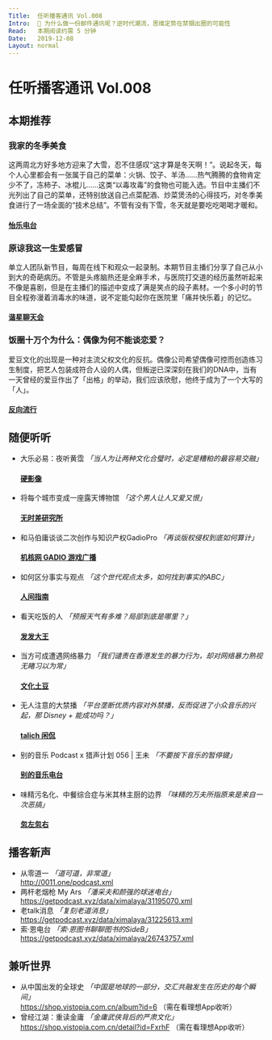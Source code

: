 ```yaml
---
Title:  任听播客通讯 Vol.008
Intro:  🤔 为什么做一份邮件通讯呢？逆时代潮流，思维定势在禁锢出圈的可能性
Read:   本期阅读约需 5 分钟
Date:   2019-12-08
Layout: normal
---
```


# 任听播客通讯 Vol.008


## 本期推荐

### 我家的冬季美食
这两周北方好多地方迎来了大雪，忍不住感叹“这才算是冬天啊！”。说起冬天，每个人心里都会有一张属于自己的菜单：火锅、饺子、羊汤……热气腾腾的食物肯定少不了，冻柿子、冰棍儿……这类“以毒攻毒”的食物也可能入选。节目中主播们不光列出了自己的菜单，还特别放送自己点菜配酒、炒菜煲汤的心得技巧，对冬季美食进行了一场全面的“技术总结”。不管有没有下雪，冬天就是要吃吃喝喝才暖和。
#### [怡乐电台](http://www.ximalaya.com/album/3676806.xml)

### 原谅我这一生爱感冒
单立人团队新节目，每周在线下和观众一起录制。本期节目主播们分享了自己从小到大的奇葩病历。不管是头疼脑热还是全麻手术，与医院打交道的经历虽然听起来不像是喜剧，但是在主播们的描述中变成了满是笑点的段子素材。一个多小时的节目全程弥漫着消毒水的味道，说不定能勾起你在医院里「痛并快乐着」的记忆。
#### [谐星聊天会](http://www.ximalaya.com/album/30516031.xml)

### 饭圈十万个为什么：偶像为何不能谈恋爱？
爱豆文化的出现是一种对主流父权文化的反抗。偶像公司希望偶像可控而创造练习生制度，把艺人包装成符合人设的人偶，但叛逆已深深刻在我们的DNA中，当有一天曾经的爱豆作出了「出格」的举动，我们应该欣慰，他终于成为了一个大写的「人」。
#### [反向流行](https://getpodcast.xyz/datas/ximalaya/26684396.xml)


## 随便听听

* 大乐必易：夜听黄霑 _「当人为让两种文化合璧时，必定是糟粕的最容易交融」_
  #### [硬影像](https://hardimage.pro/rss)
* 将每个城市变成一座露天博物馆  _「这个男人让人又爱又恨」_
  #### [无时差研究所](http://www.ximalaya.com/album/13506198.xml)
* 和马伯庸谈谈二次创作与知识产权GadioPro  _「再谈版权侵权到底如何算计」_
  #### [机核网 GADIO 游戏广播](http://feed.tangsuanradio.com/gadio.xml)
* 如何区分事实与观点 _「这个世代观点太多，如何找到事实的ABC」_
  #### [人间指南](https://renjianzhinan.xyz/podcast.xml)
* 看天吃饭的人 _「预报天气有多难？局部到底是哪里？」_
  #### [发发大王](https://getpodcast.xyz/data/lizhi/10463703.xml)
* 当方可成遭遇网络暴力 _「我们谴责在香港发生的暴力行为，却对网络暴力熟视无睹习以为常」_
  #### [文化土豆](http://www.spreaker.com/show/2571819/episodes/feed)
* 无人注意的大禁播 _「平台垄断优质内容对外禁播，反而促进了小众音乐的兴起，那 Disney + 能成功吗？」_
  #### [talich 闲侃](http://talich.fm/rss)
* 别的音乐 Podcast x 猎声计划 056 | 王未 _「不要按下音乐的暂停键」_
  #### [别的音乐电台](https://getpodcast.xyz/data/163/526660710.xml)
* 味精污名化、中餐综合症与米其林主厨的边界 _「味精的万夫所指原来是来自一次恶搞」_
  #### [忽左忽右](https://getpodcast.xyz/data/ximalaya/12817863.xml)


## 播客新声

* 从零道一 _「道可道，非常道」_  
  http://0011.one/podcast.xml
* 两杆老烟枪 My Ars _「潘采夫和颜强的球迷电台」_  
  https://getpodcast.xyz/data/ximalaya/31195070.xml
* 老talk消息 _「复刻老道消息」_  
  https://getpodcast.xyz/data/ximalaya/31225613.xml
* 索·恩电台 _「索·恩图书聊聊图书的SideB」_  
  https://getpodcast.xyz/data/ximalaya/26743757.xml

## 兼听世界
* 从中国出发的全球史 _「中国是地球的一部分，交汇共融发生在历史的每个瞬间」_  
  https://shop.vistopia.com.cn/album?id=6 （需在看理想App收听）
* 曾经江湖：重读金庸 _「金庸武侠背后的严肃文化」_  
  https://shop.vistopia.com.cn/detail?id=FxrhF （需在看理想App收听）
